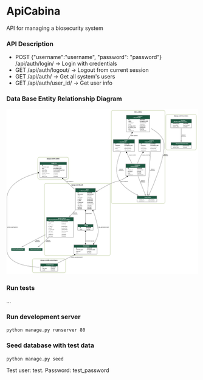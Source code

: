 # ApiCabina
API for managing a biosecurity system


### API Description

- POST {"username":"username", "password": "password"}  /api/auth/login/  -> Login with credentials
- GET /api/auth/logout/  -> Logout from current session
- GET /api/auth/ -> Get all system's users
- GET /api/auth/user_id/ -> Get user info


### Data Base Entity Relationship Diagram
![ERD](./docs/api_cabina_erd.png)

### Run tests

...

### Run development server
    python manage.py runserver 80

### Seed database with test data
    python manage.py seed
Test user: test. Password: test_password
